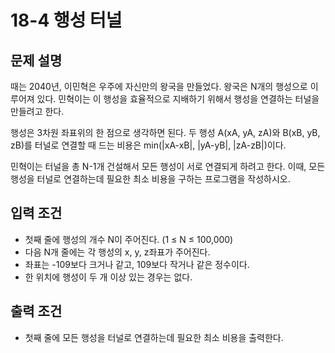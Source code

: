 # 18-4 행성 터널
## 문제 설명
때는 2040년, 이민혁은 우주에 자신만의 왕국을 만들었다. 왕국은 N개의 행성으로 이루어져 있다. 민혁이는 이 행성을 효율적으로 지배하기 위해서 행성을 연결하는 터널을 만들려고 한다.

행성은 3차원 좌표위의 한 점으로 생각하면 된다. 두 행성 A(xA, yA, zA)와 B(xB, yB, zB)를 터널로 연결할 때 드는 비용은 min(|xA-xB|, |yA-yB|, |zA-zB|)이다.

민혁이는 터널을 총 N-1개 건설해서 모든 행성이 서로 연결되게 하려고 한다. 이때, 모든 행성을 터널로 연결하는데 필요한 최소 비용을 구하는 프로그램을 작성하시오.

## 입력 조건
- 첫째 줄에 행성의 개수 N이 주어진다. (1 ≤ N ≤ 100,000) 
- 다음 N개 줄에는 각 행성의 x, y, z좌표가 주어진다. 
- 좌표는 -109보다 크거나 같고, 109보다 작거나 같은 정수이다. 
- 한 위치에 행성이 두 개 이상 있는 경우는 없다. 

## 출력 조건
- 첫째 줄에 모든 행성을 터널로 연결하는데 필요한 최소 비용을 출력한다.
